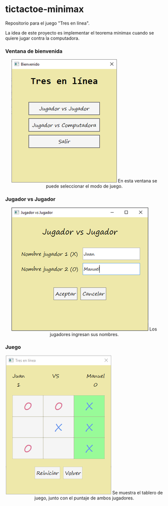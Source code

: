 # tictactoe-minimax

Repositorio para el juego "Tres en línea". 

La idea de este proyecto es implementar el teorema minimax cuando se quiere jugar contra la computadora.

### Ventana de bienvenida
<p align="center">
  <img src="screenshots/bienvenido.PNG">
  En esta ventana se puede seleccionar el modo de juego.
</p>

### Jugador vs Jugador
<p align="center">
  <img src="screenshots/nombres.PNG">
  Los jugadores ingresan sus nombres.
</p>

### Juego
<p align="center">
  <img src="screenshots/ganador.PNG">
  Se muestra el tablero de juego, junto con el puntaje de ambos jugadores. 
</p>
